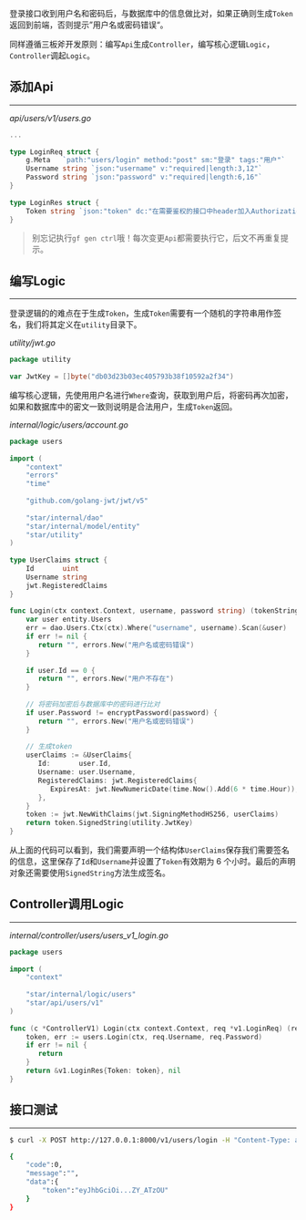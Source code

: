 登录接口收到用户名和密码后，与数据库中的信息做比对，如果正确则生成`Token`返回到前端，否则提示”用户名或密码错误“。

同样遵循三板斧开发原则：编写`Api`生成`Controller`，编写核心逻辑`Logic`，`Controller`调起`Logic`。
## 添加Api
---
*api/users/v1/users.go*
```go
...
  
type LoginReq struct {  
    g.Meta   `path:"users/login" method:"post" sm:"登录" tags:"用户"`  
    Username string `json:"username" v:"required|length:3,12"`  
    Password string `json:"password" v:"required|length:6,16"`  
}  
  
type LoginRes struct {  
    Token string `json:"token" dc:"在需要鉴权的接口中header加入Authorization: token"`
}
```

> 别忘记执行`gf gen ctrl`哦！每次变更`Api`都需要执行它，后文不再重复提示。

## 编写Logic
---
登录逻辑的的难点在于生成`Token`，生成`Token`需要有一个随机的字符串用作签名，我们将其定义在`utility`目录下。

*utility/jwt.go*
```go
package utility  
  
var JwtKey = []byte("db03d23b03ec405793b38f10592a2f34")
```

编写核心逻辑，先使用用户名进行`Where`查询，获取到用户后，将密码再次加密，如果和数据库中的密文一致则说明是合法用户，生成`Token`返回。

*internal/logic/users/account.go*
```go
package users  
  
import (  
    "context"  
    "errors"
    "time"  
    
    "github.com/golang-jwt/jwt/v5"
    
    "star/internal/dao"    
    "star/internal/model/entity"    
    "star/utility"
)
  
type UserClaims struct {  
    Id       uint  
    Username string  
    jwt.RegisteredClaims  
}  
  
func Login(ctx context.Context, username, password string) (tokenString string, err error) {  
    var user entity.Users  
    err = dao.Users.Ctx(ctx).Where("username", username).Scan(&user)  
    if err != nil {  
       return "", errors.New("用户名或密码错误")  
    }  
  
    if user.Id == 0 {  
       return "", errors.New("用户不存在")  
    }  
  
    // 将密码加密后与数据库中的密码进行比对  
    if user.Password != encryptPassword(password) {  
       return "", errors.New("用户名或密码错误")  
    }  
  
    // 生成token  
    userClaims := &UserClaims{  
       Id:       user.Id,  
       Username: user.Username,  
       RegisteredClaims: jwt.RegisteredClaims{  
          ExpiresAt: jwt.NewNumericDate(time.Now().Add(6 * time.Hour)),  
       },  
    }  
    token := jwt.NewWithClaims(jwt.SigningMethodHS256, userClaims)  
    return token.SignedString(utility.JwtKey)  
}
```

从上面的代码可以看到，我们需要声明一个结构体`UserClaims`保存我们需要签名的信息，这里保存了`Id`和`Username`并设置了`Token`有效期为 6 个小时。最后的声明对象还需要使用`SignedString`方法生成签名。

## Controller调用Logic
---
*internal/controller/users/users_v1_login.go*
```go
package users  
  
import (  
    "context"  
    
    "star/internal/logic/users"  
    "star/api/users/v1"
)  
  
func (c *ControllerV1) Login(ctx context.Context, req *v1.LoginReq) (res *v1.LoginRes, err error) {  
    token, err := users.Login(ctx, req.Username, req.Password)  
    if err != nil {  
       return  
    }  
    return &v1.LoginRes{Token: token}, nil  
}
```

## 接口测试
---
```bash
$ curl -X POST http://127.0.0.1:8000/v1/users/login -H "Content-Type: application/json" -d "{\"username\":\"oldme\", \"password\":\"123456\"}"

{
	"code":0,
	"message":"",
	"data":{
		"token":"eyJhbGciOi...ZY_ATzOU"
	}
}
```